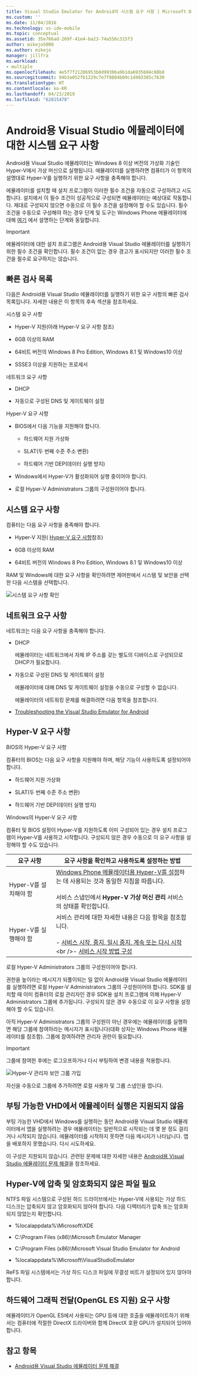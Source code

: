```yaml
---
title: Visual Studio Emulator for Android의 시스템 요구 사항 | Microsoft Docs
ms.custom: ''
ms.date: 11/04/2016
ms.technology: vs-ide-mobile
ms.topic: conceptual
ms.assetid: 35e766ad-269f-41e4-ba23-74a556c315f3
author: mikejo5000
ms.author: mikejo
manager: jillfra
ms.workload:
- multiple
ms.openlocfilehash: 4e5f7f21206953b8d99306a9b1da6935604c88b8
ms.sourcegitcommit: 94b3a052fb1229c7e7f8804b09c1d403385c7630
ms.translationtype: HT
ms.contentlocale: ko-KR
ms.lasthandoff: 04/23/2019
ms.locfileid: "62815478"
---
```

# <a name="system-requirements-for-the-visual-studio-emulator-for-android"></a>Android용 Visual Studio 에뮬레이터에 대한 시스템 요구 사항

Android용 Visual Studio 에뮬레이터는 Windows 8 이상 버전의 가상화 기술인 Hyper-V에서 가상 머신으로 실행됩니다. 에뮬레이터를 실행하려면 컴퓨터가 이 항목의 설명대로 Hyper-V를 실행하기 위한 요구 사항을 충족해야 합니다.

에뮬레이터를 설치할 때 설치 프로그램이 이러한 필수 조건을 자동으로 구성하려고 시도합니다. 설치에서 이 필수 조건이 성공적으로 구성되면 에뮬레이터는 예상대로 작동합니다. 제대로 구성되지 않으면 수동으로 이 필수 조건을 설정해야 할 수도 있습니다. 필수 조건을 수동으로 구성해야 하는 경우 단계 및 도구는 Windows Phone 에뮬레이터에 대해 [여기](/previous-versions/windows/apps/jj863509\(v=vs.105\)) 에서 설명하는 단계와 동일합니다.

> [!IMPORTANT]
> 에뮬레이터에 대한 설치 프로그램은 Android용 Visual Studio 에뮬레이터를 실행하기 위한 필수 조건을 확인합니다. 필수 조건이 없는 경우 경고가 표시되지만 이러한 필수 조건을 필수로 요구하지는 않습니다.

## <a name="Checklist"></a> 빠른 검사 목록

다음은 Android용 Visual Studio 에뮬레이터를 실행하기 위한 요구 사항의 빠른 검사 목록입니다. 자세한 내용은 이 항목의 후속 섹션을 참조하세요.

시스템 요구 사항

- Hyper-V 지원(아래 Hyper-V 요구 사항 참조)

- 6GB 이상의 RAM

- 64비트 버전의 Windows 8 Pro Edition, Windows 8.1 및 Windows10 이상

- SSSE3 이상을 지원하는 프로세서

네트워크 요구 사항

- DHCP

- 자동으로 구성된 DNS 및 게이트웨이 설정

Hyper-V 요구 사항

- BIOS에서 다음 기능을 지원해야 합니다.

  - 하드웨어 지원 가상화

  - SLAT(두 번째 수준 주소 변환)

  - 하드웨어 기반 DEP(데이터 실행 방지)

- Windows에서 Hyper-V가 활성화되어 실행 중이어야 합니다.

- 로컬 Hyper-V Administrators 그룹의 구성원이어야 합니다.

## <a name="system-requirements"></a>시스템 요구 사항
 컴퓨터는 다음 요구 사항을 충족해야 합니다.

- Hyper-V 지원( [Hyper-V 요구 사항](#hyper-v-requirements)참조)

- 6GB 이상의 RAM

- 64비트 버전의 Windows 8 Pro Edition, Windows 8.1 및 Windows10 이상

RAM 및 Windows에 대한 요구 사항을 확인하려면 제어판에서 시스템 및 보안을 선택한 다음 시스템을 선택합니다.

![시스템 요구 사항 확인](../cross-platform/media/android_emu_system_requirements.png "Android_Emu_System_Requirements")

## <a name="network-requirements"></a>네트워크 요구 사항

네트워크는 다음 요구 사항을 충족해야 합니다.

- DHCP

   에뮬레이터는 네트워크에서 자체 IP 주소를 갖는 별도의 디바이스로 구성되므로 DHCP가 필요합니다.

- 자동으로 구성된 DNS 및 게이트웨이 설정

   에뮬레이터에 대해 DNS 및 게이트웨이 설정을 수동으로 구성할 수 없습니다.

  에뮬레이터의 네트워킹 문제를 해결하려면 다음 항목을 참조합니다.

- [Troubleshooting the Visual Studio Emulator for Android](../cross-platform/troubleshooting-the-visual-studio-emulator-for-android.md)

## <a name="hyper-v-requirements"></a>Hyper-V 요구 사항

BIOS의 Hyper-V 요구 사항

컴퓨터의 BIOS는 다음 요구 사항을 지원해야 하며, 해당 기능이 사용하도록 설정되어야 합니다.

- 하드웨어 지원 가상화

- SLAT(두 번째 수준 주소 변환)

- 하드웨어 기반 DEP(데이터 실행 방지)

Windows의 Hyper-V 요구 사항

컴퓨터 및 BIOS 설정이 Hyper-V를 지원하도록 이미 구성되어 있는 경우 설치 프로그램이 Hyper-V를 사용하고 시작합니다. 구성되지 않은 경우 수동으로 이 요구 사항을 설정해야 할 수도 있습니다.

|요구 사항|요구 사항을 확인하고 사용하도록 설정하는 방법|
|-----------------|----------------------------------------------|
|Hyper-V를 설치해야 함|[Windows Phone 에뮬레이터용 Hyper-V를 설정](https://docs.microsoft.com/previous-versions/windows/apps/jj863509(v=vs.105))하는 데 사용되는 것과 동일한 지침을 따릅니다.<br /><br /> 서비스 스냅인에서 **Hyper-V 가상 머신 관리** 서비스의 상태를 확인합니다.|
|Hyper-V를 실행해야 함|서비스 관리에 대한 자세한 내용은 다음 항목을 참조합니다.<br /><br /> -   [서비스 시작, 중지, 일시 중지, 계속 또는 다시 시작](https://technet.microsoft.com/library/cc736564\(v=WS.10\).aspx)<br />-   [서비스 시작 방법 구성](https://technet.microsoft.com/%20library/cc739213\(v=ws.10\))|

 로컬 Hyper-V Administrators 그룹의 구성원이어야 합니다.

 권한을 높이라는 메시지가 되풀이되는 일 없이 Android용 Visual Studio 에뮬레이터를 실행하려면 로컬 Hyper-V Administrators 그룹의 구성원이어야 합니다. SDK를 설치할 때 이미 컴퓨터의 로컬 관리자인 경우 SDK용 설치 프로그램에 의해 Hyper-V Administrators 그룹에 추가됩니다. 구성되지 않은 경우 수동으로 이 요구 사항을 설정해야 할 수도 있습니다.

 아직 Hyper-V Administrators 그룹의 구성원이 아닌 경우에는 에뮬레이터를 실행하면 해당 그룹에 참여하라는 메시지가 표시됩니다(대화 상자는 Windows Phone 에뮬레이터를 참조함). 그룹에 참여하려면 관리자 권한이 필요합니다.

> [!IMPORTANT]
> 그룹에 참여한 후에는 로그오프하거나 다시 부팅하여 변경 내용을 적용합니다.

 ![Hyper&#45;V 관리자 보안 그룹 가입](../cross-platform/media/android_emu_hyperv_admin.png "Android_Emu_HyperV_Admin")

 자신을 수동으로 그룹에 추가하려면 로컬 사용자 및 그룹 스냅인을 엽니다.

## <a name="running-the-emulator-from-a-bootable-vhd-is-not-supported"></a>부팅 가능한 VHD에서 에뮬레이터 실행은 지원되지 않음
 부팅 가능한 VHD에서 Windows를 실행하는 동안 Android용 Visual Studio 에뮬레이터에서 앱을 실행하려는 경우 에뮬레이터는 일반적으로 시작되는 데 몇 분 정도 걸리거나 시작되지 않습니다. 에뮬레이터를 시작하지 못하면 다음 메시지가 나타납니다. 앱을 배포하지 못했습니다. 다시 시도하세요.

 이 구성은 지원되지 않습니다. 관련된 문제에 대한 자세한 내용은 [Android용 Visual Studio 에뮬레이터 문제 해결](../cross-platform/troubleshooting-the-visual-studio-emulator-for-android.md)을 참조하세요.

## <a name="hyper-v-requires-uncompressed-and-unencrypted-files"></a>Hyper-V에 압축 및 암호화되지 않은 파일 필요
 NTFS 파일 시스템으로 구성된 하드 드라이브에서는 Hyper-V에 사용되는 가상 하드 디스크는 압축되지 않고 암호화되지 않아야 합니다. 다음 디렉터리가 압축 또는 암호화되지 않았는지 확인합니다.

- %localappdata%\Microsoft\XDE

- C:\Program Files (x86)\Microsoft Emulator Manager

- C:\Program Files (x86)\Microsoft Visual Studio Emulator for Android

- %localappdata%\Microsoft\VisualStudioEmulator

ReFS 파일 시스템에서는 가상 하드 디스크 파일에 무결성 비트가 설정되어 있지 않아야 합니다.

## <a name="hardware-graphics-forwarding-opengl-es-support-requirements"></a>하드웨어 그래픽 전달(OpenGL ES 지원) 요구 사항

에뮬레이터가 OpenGL ES에서 사용되는 GPU 등에 대한 호출을 에뮬레이트하기 위해서는 컴퓨터에 적절한 DirectX 드라이버와 함께 DirectX 호환 GPU가 설치되어 있어야 합니다.

## <a name="see-also"></a>참고 항목

- [Android용 Visual Studio 에뮬레이터 문제 해결](../cross-platform/troubleshooting-the-visual-studio-emulator-for-android.md)
